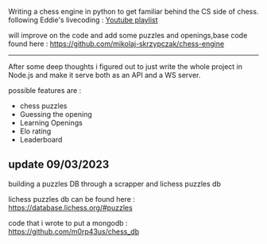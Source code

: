 Writing a chess engine in python to get familiar behind the CS side of chess.
following Eddie's livecoding : [Youtube playlist](https://www.youtube.com/playlist?list=PLBwF487qi8MGU81nDGaeNE1EnNEPYWKY_)

will improve on the code and add some puzzles and openings,base code found here : https://github.com/mikolaj-skrzypczak/chess-engine

---------------------------------------------------------------------------------------------------------------------------------

After some deep thoughts i figured out to just write the whole project in Node.js and make it serve both as an API and a WS server.

possible features are :

- chess puzzles
- Guessing the opening
- Learning Openings
- Elo rating
- Leaderboard

## update 09/03/2023

building a puzzles DB through a scrapper and lichess puzzles db 

lichess puzzles db can be found here : https://database.lichess.org/#puzzles

code that i wrote to put a mongodb : https://github.com/m0rp43us/chess_db
